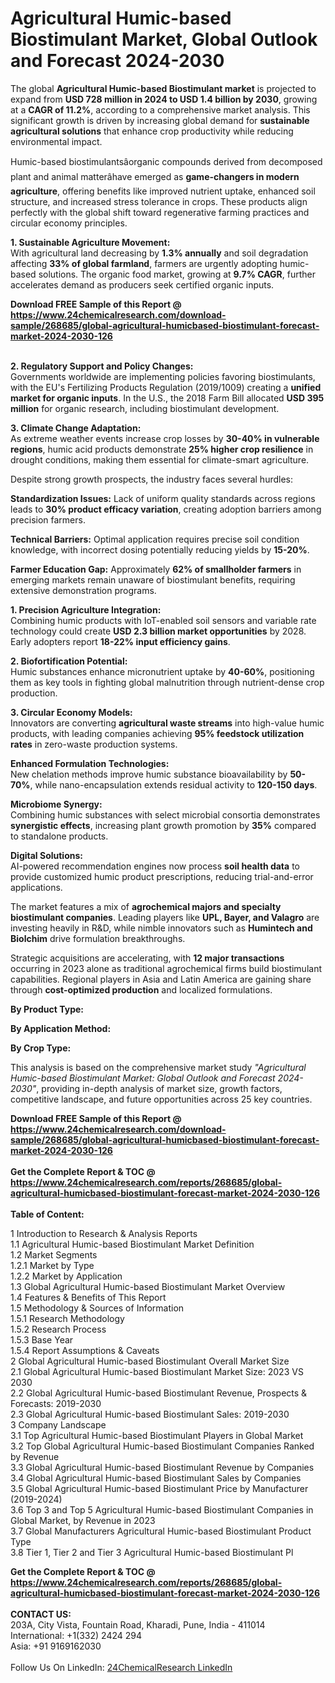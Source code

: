<h1>Agricultural Humic-based Biostimulant Market, Global Outlook and Forecast 2024-2030</h1><p>The global <strong>Agricultural Humic-based Biostimulant market</strong> is projected to expand from <strong>USD 728 million in 2024 to USD 1.4 billion by 2030</strong>, growing at a <strong>CAGR of 11.2%</strong>, according to a comprehensive market analysis. This significant growth is driven by increasing global demand for <strong>sustainable agricultural solutions</strong> that enhance crop productivity while reducing environmental impact.</p><p>Humic-based biostimulantsâorganic compounds derived from decomposed plant and animal matterâhave emerged as <strong>game-changers in modern agriculture</strong>, offering benefits like improved nutrient uptake, enhanced soil structure, and increased stress tolerance in crops. These products align perfectly with the global shift toward regenerative farming practices and circular economy principles.</p><p><strong>1. Sustainable Agriculture Movement:</strong><br>
With agricultural land decreasing by <strong>1.3% annually</strong> and soil degradation affecting <strong>33% of global farmland</strong>, farmers are urgently adopting humic-based solutions. The organic food market, growing at <strong>9.7% CAGR</strong>, further accelerates demand as producers seek certified organic inputs.</p><div><b>Download FREE Sample of this Report @ 
            <a href="https://www.24chemicalresearch.com/download-sample/268685/global-agricultural-humicbased-biostimulant-forecast-market-2024-2030-126">
            https://www.24chemicalresearch.com/download-sample/268685/global-agricultural-humicbased-biostimulant-forecast-market-2024-2030-126</a></b></div><br><p><strong>2. Regulatory Support and Policy Changes:</strong><br>
Governments worldwide are implementing policies favoring biostimulants, with the EU's Fertilizing Products Regulation (2019/1009) creating a <strong>unified market for organic inputs</strong>. In the U.S., the 2018 Farm Bill allocated <strong>USD 395 million</strong> for organic research, including biostimulant development.</p><p><strong>3. Climate Change Adaptation:</strong><br>
As extreme weather events increase crop losses by <strong>30-40% in vulnerable regions</strong>, humic acid products demonstrate <strong>25% higher crop resilience</strong> in drought conditions, making them essential for climate-smart agriculture.</p><p>Despite strong growth prospects, the industry faces several hurdles:</p><p><strong>Standardization Issues:</strong> Lack of uniform quality standards across regions leads to <strong>30% product efficacy variation</strong>, creating adoption barriers among precision farmers.</p><p><strong>Technical Barriers:</strong> Optimal application requires precise soil condition knowledge, with incorrect dosing potentially reducing yields by <strong>15-20%</strong>.</p><p><strong>Farmer Education Gap:</strong> Approximately <strong>62% of smallholder farmers</strong> in emerging markets remain unaware of biostimulant benefits, requiring extensive demonstration programs.</p><p><strong>1. Precision Agriculture Integration:</strong><br>
Combining humic products with IoT-enabled soil sensors and variable rate technology could create <strong>USD 2.3 billion market opportunities</strong> by 2028. Early adopters report <strong>18-22% input efficiency gains</strong>.</p><p><strong>2. Biofortification Potential:</strong><br>
Humic substances enhance micronutrient uptake by <strong>40-60%</strong>, positioning them as key tools in fighting global malnutrition through nutrient-dense crop production.</p><p><strong>3. Circular Economy Models:</strong><br>
Innovators are converting <strong>agricultural waste streams</strong> into high-value humic products, with leading companies achieving <strong>95% feedstock utilization rates</strong> in zero-waste production systems.</p><p><strong>Enhanced Formulation Technologies:</strong><br>
	New chelation methods improve humic substance bioavailability by <strong>50-70%</strong>, while nano-encapsulation extends residual activity to <strong>120-150 days</strong>.</p><p><strong>Microbiome Synergy:</strong><br>
	Combining humic substances with select microbial consortia demonstrates <strong>synergistic effects</strong>, increasing plant growth promotion by <strong>35%</strong> compared to standalone products.</p><p><strong>Digital Solutions:</strong><br>
	AI-powered recommendation engines now process <strong>soil health data</strong> to provide customized humic product prescriptions, reducing trial-and-error applications.</p><p>The market features a mix of <strong>agrochemical majors and specialty biostimulant companies</strong>. Leading players like <strong>UPL, Bayer, and Valagro</strong> are investing heavily in R&amp;D, while nimble innovators such as <strong>Humintech and Biolchim</strong> drive formulation breakthroughs.</p><p>Strategic acquisitions are accelerating, with <strong>12 major transactions</strong> occurring in 2023 alone as traditional agrochemical firms build biostimulant capabilities. Regional players in Asia and Latin America are gaining share through <strong>cost-optimized production</strong> and localized formulations.</p><p><strong>By Product Type:</strong></p><p><strong>By Application Method:</strong></p><p><strong>By Crop Type:</strong></p><p>This analysis is based on the comprehensive market study <em>"Agricultural Humic-based Biostimulant Market: Global Outlook and Forecast 2024-2030"</em>, providing in-depth analysis of market size, growth factors, competitive landscape, and future opportunities across 25 key countries.</p><div><b>Download FREE Sample of this Report @ 
            <a href="https://www.24chemicalresearch.com/download-sample/268685/global-agricultural-humicbased-biostimulant-forecast-market-2024-2030-126">
            https://www.24chemicalresearch.com/download-sample/268685/global-agricultural-humicbased-biostimulant-forecast-market-2024-2030-126</a></b></div><br><div><b>Get the Complete Report & TOC @ 
            <a href="https://www.24chemicalresearch.com/reports/268685/global-agricultural-humicbased-biostimulant-forecast-market-2024-2030-126">
            https://www.24chemicalresearch.com/reports/268685/global-agricultural-humicbased-biostimulant-forecast-market-2024-2030-126</a></b></div><br>
            <b>Table of Content:</b><p>1 Introduction to Research & Analysis Reports<br />
    1.1 Agricultural Humic-based Biostimulant Market Definition<br />
    1.2 Market Segments<br />
        1.2.1 Market by Type<br />
        1.2.2 Market by Application<br />
    1.3 Global Agricultural Humic-based Biostimulant Market Overview<br />
    1.4 Features & Benefits of This Report<br />
    1.5 Methodology & Sources of Information<br />
        1.5.1 Research Methodology<br />
        1.5.2 Research Process<br />
        1.5.3 Base Year<br />
        1.5.4 Report Assumptions & Caveats<br />
2 Global Agricultural Humic-based Biostimulant Overall Market Size<br />
    2.1 Global Agricultural Humic-based Biostimulant Market Size: 2023 VS 2030<br />
    2.2 Global Agricultural Humic-based Biostimulant Revenue, Prospects & Forecasts: 2019-2030<br />
    2.3 Global Agricultural Humic-based Biostimulant Sales: 2019-2030<br />
3 Company Landscape<br />
    3.1 Top Agricultural Humic-based Biostimulant Players in Global Market<br />
    3.2 Top Global Agricultural Humic-based Biostimulant Companies Ranked by Revenue<br />
    3.3 Global Agricultural Humic-based Biostimulant Revenue by Companies<br />
    3.4 Global Agricultural Humic-based Biostimulant Sales by Companies<br />
    3.5 Global Agricultural Humic-based Biostimulant Price by Manufacturer (2019-2024)<br />
    3.6 Top 3 and Top 5 Agricultural Humic-based Biostimulant Companies in Global Market, by Revenue in 2023<br />
    3.7 Global Manufacturers Agricultural Humic-based Biostimulant Product Type<br />
    3.8 Tier 1, Tier 2 and Tier 3 Agricultural Humic-based Biostimulant Pl</p><div><b>Get the Complete Report & TOC @ 
            <a href="https://www.24chemicalresearch.com/reports/268685/global-agricultural-humicbased-biostimulant-forecast-market-2024-2030-126">
            https://www.24chemicalresearch.com/reports/268685/global-agricultural-humicbased-biostimulant-forecast-market-2024-2030-126</a></b></div><br><b>CONTACT US:</b><br>
            203A, City Vista, Fountain Road, Kharadi, Pune, India - 411014<br>
            International: +1(332) 2424 294<br>
            Asia: +91 9169162030 <br><br>
            Follow Us On LinkedIn: <a href="https://www.linkedin.com/company/24chemicalresearch/">24ChemicalResearch LinkedIn</a>